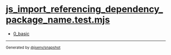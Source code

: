 # [js_import_referencing_dependency_package_name.test.mjs](../js_import_referencing_dependency_package_name.test.mjs)


- [0_basic](0_basic/0_basic.md)

---

<sub>
  Generated by <a href="https://github.com/jsenv/core/tree/main/packages/tooling/snapshot">@jsenv/snapshot</a>
</sub>
